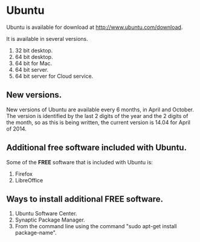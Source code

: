 # Ubuntu

Ubuntu is available for download at http://www.ubuntu.com/download.  

It is available in several versions.

1. 32 bit desktop.
1. 64 bit desktop.
1. 64 bit for Mac.
1. 64 bit server.
1. 64 bit server for Cloud service.

## New versions.
New versions of Ubuntu are available every 6 months, in April and October.  The version is identified by the last 2 digits of the year and the 2 digits of the month, so as this is being written, the current version is 14.04 for April of 2014.

## Additional free software included with Ubuntu.
Some of the **FREE** software that is included with Ubuntu is:

1. Firefox
1. LibreOffice

## Ways to install additional FREE software.
1. Ubuntu Software Center.
1. Synaptic Package Manager.
1. From the command line using the command "sudo apt-get install package-name".

